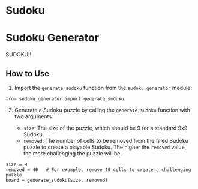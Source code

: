 # Sudoku

# Sudoku Generator

SUDOKU!!

## How to Use

1. Import the `generate_sudoku` function from the `sudoku_generator` module:

```
from sudoku_generator import generate_sudoku
```

2. Generate a Sudoku puzzle by calling the `generate_sudoku` function with two arguments:

   - `size`: The size of the puzzle, which should be 9 for a standard 9x9 Sudoku.
   - `removed`: The number of cells to be removed from the filled Sudoku puzzle to create a playable Sudoku. The higher the `removed` value, the more challenging the puzzle will be.

```
size = 9
removed = 40   # For example, remove 40 cells to create a challenging puzzle
board = generate_sudoku(size, removed)
```



